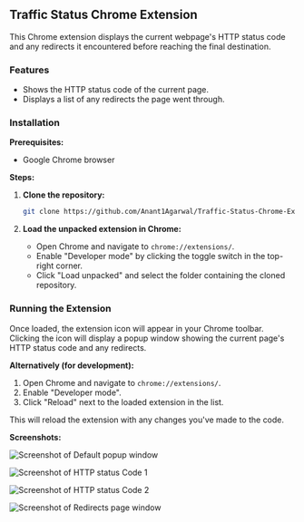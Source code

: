 ##  Traffic Status Chrome Extension 

This Chrome extension displays the current webpage's HTTP status code and any redirects it encountered before reaching the final destination. 

###  Features

* Shows the HTTP status code of the current page.
* Displays a list of any redirects the page went through.

###  Installation

**Prerequisites:**

* Google Chrome browser

**Steps:**

1. **Clone the repository:**

   ```bash
   git clone https://github.com/Anant1Agarwal/Traffic-Status-Chrome-Extension.git
   ```
   

2. **Load the unpacked extension in Chrome:**

   * Open Chrome and navigate to `chrome://extensions/`.
   * Enable "Developer mode" by clicking the toggle switch in the top-right corner.
   * Click "Load unpacked" and select the folder containing the cloned repository.

###  Running the Extension

Once loaded, the extension icon will appear in your Chrome toolbar. Clicking the icon will display a popup window showing the current page's HTTP status code and any redirects.

**Alternatively (for development):**

1. Open Chrome and navigate to `chrome://extensions/`.
2. Enable "Developer mode".
3. Click "Reload" next to the loaded extension in the list.

This will reload the extension with any changes you've made to the code.


**Screenshots:**

![Screenshot of Default popup window](path/to/your/popup_screenshot.png)

![Screenshot of HTTP status Code 1](path/to/your/popup_screenshot.png)

![Screenshot of HTTP status Code 2](path/to/your/popup_screenshot.png)

![Screenshot of Redirects page window](path/to/your/popup_screenshot.png)
